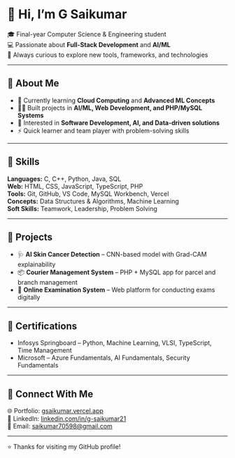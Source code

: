 # 👋 Hi, I’m G Saikumar  

🎓 Final-year Computer Science & Engineering student  
💻 Passionate about **Full-Stack Development** and **AI/ML**  
🚀 Always curious to explore new tools, frameworks, and technologies  

---

## 🔹 About Me
- 🌱 Currently learning **Cloud Computing** and **Advanced ML Concepts**  
- 👨‍💻 Built projects in **AI/ML, Web Development, and PHP/MySQL Systems**  
- 🎯 Interested in **Software Development, AI, and Data-driven solutions**  
- ⚡ Quick learner and team player with problem-solving skills  

---

## 🔹 Skills
**Languages:** C, C++, Python, Java, SQL  
**Web:** HTML, CSS, JavaScript, TypeScript, PHP  
**Tools:** Git, GitHub, VS Code, MySQL Workbench, Vercel  
**Concepts:** Data Structures & Algorithms, Machine Learning  
**Soft Skills:** Teamwork, Leadership, Problem Solving  

---

## 🔹 Projects
- 🩺 **AI Skin Cancer Detection** – CNN-based model with Grad-CAM explainability  
- 📦 **Courier Management System** – PHP + MySQL app for parcel and branch management  
- 📝 **Online Examination System** – Web platform for conducting exams digitally  

---

## 🔹 Certifications
- Infosys Springboard – Python, Machine Learning, VLSI, TypeScript, Time Management  
- Microsoft – Azure Fundamentals, AI Fundamentals, Security Fundamentals  

---

## 🔹 Connect With Me
🌐 Portfolio: [gsaikumar.vercel.app](https://gsaikumar.vercel.app)  
🔗 LinkedIn: [linkedin.com/in/g-saikumar21](https://www.linkedin.com/in/g-saikumar21)  
📧 Email: [saikumar70598@gmail.com](mailto:saikumar70598@gmail.com)  

---

⭐ Thanks for visiting my GitHub profile!
